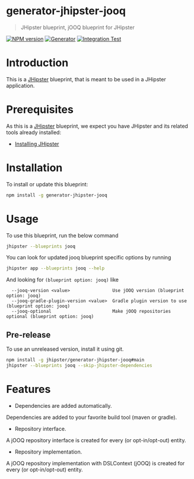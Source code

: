 # generator-jhipster-jooq

> JHipster blueprint, jOOQ blueprint for JHipster

[![NPM version][npm-image]][npm-url]
[![Generator][github-generator-image]][github-generator-url]
[![Integration Test][github-integration-image]][github-integration-url]

# Introduction

This is a [JHipster](https://www.jhipster.tech/) blueprint, that is meant to be used in a JHipster application.

# Prerequisites

As this is a [JHipster](https://www.jhipster.tech/) blueprint, we expect you have JHipster and its related tools already installed:

- [Installing JHipster](https://www.jhipster.tech/installation/)

# Installation

To install or update this blueprint:

```bash
npm install -g generator-jhipster-jooq
```

# Usage

To use this blueprint, run the below command

```bash
jhipster --blueprints jooq
```

You can look for updated jooq blueprint specific options by running

```bash
jhipster app --blueprints jooq --help
```

And looking for `(blueprint option: jooq)` like

```
  --jooq-version <value>                Use jOOQ version (blueprint option: jooq)
  --jooq-gradle-plugin-version <value>  Gradle plugin version to use (blueprint option: jooq)
  --jooq-optional                       Make jOOQ repositories optional (blueprint option: jooq)
```

## Pre-release

To use an unreleased version, install it using git.

```bash
npm install -g jhipster/generator-jhipster-jooq#main
jhipster --blueprints jooq --skip-jhipster-dependencies
```

# Features

- Dependencies are added automatically.

Dependencies are added to your favorite build tool (maven or gradle).

- Repository interface.

A jOOQ repository interface is created for every (or opt-in/opt-out) entity.

- Repository implementation.

A jOOQ repository implementation with DSLContext (jOOQ) is created for every (or opt-in/opt-out) entity.

[npm-image]: https://img.shields.io/npm/v/generator-jhipster-jooq.svg
[npm-url]: https://npmjs.org/package/generator-jhipster-jooq
[github-generator-image]: https://github.com/jhipster/generator-jhipster-jooq/actions/workflows/generator.yml/badge.svg
[github-generator-url]: https://github.com/jhipster/generator-jhipster-jooq/actions/workflows/generator.yml
[github-integration-image]: https://github.com/jhipster/generator-jhipster-jooq/actions/workflows/integration.yml/badge.svg
[github-integration-url]: https://github.com/jhipster/generator-jhipster-jooq/actions/workflows/integration.yml
